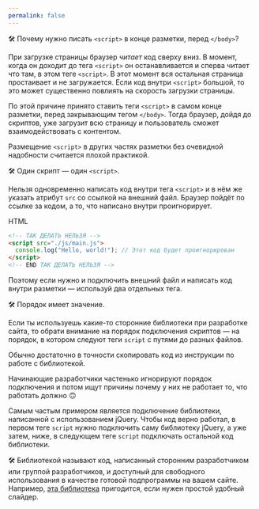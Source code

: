 ```yaml
---
permalink: false
---
```


🛠 Почему нужно писать `<script>` в конце разметки, перед `</body>`?

При загрузке страницы браузер _читает_ код сверху вниз. В момент, когда он доходит до тега `<script>` он останавливается и сперва читает что там, в этом теге `<script>`. В этот момент вся остальная страница простаивает и не загружается. Если код внутри `<script>` большой, то это может существенно повлиять на скорость загрузки страницы.

По этой причине принято ставить теги `<script>` в самом конце разметки, перед закрывающим тегом `</body>`. Тогда браузер, дойдя до скриптов, уже загрузит всю страницу и пользователь сможет взаимодействовать с контентом.

Размещение `<script>` в других частях разметки без очевидной надобности считается плохой практикой.

🛠 Один скрипт — один `<script>`.

Нельзя одновременно написать код внутри тега `<script>` и в нём же указать атрибут `src` со ссылкой на внешний файл. Браузер пойдёт по ссылке за кодом, а то, что написано внутри проигнорирует.

HTML

```html
<!-- ТАК ДЕЛАТЬ НЕЛЬЗЯ -->
<script src="./js/main.js">
  console.log("Hello, world!"); // Этот код будет проигнорирован
</script>
<!-- END ТАК ДЕЛАТЬ НЕЛЬЗЯ -->
```

Поэтому если нужно и подключить внешний файл и написать код внутри разметки — используй два отдельных тега.

🛠 Порядок имеет значение.

Если ты используешь какие-то сторонние библиотеки при разработке сайта, то обрати внимание на порядок подключения скриптов — на порядок, в котором следуют теги `script` с путями до разных файлов.

Обычно достаточно в точности скопировать код из инструкции по работе с библиотекой.

Начинающие разработчики частенько игнорируют порядок подключения и потом ищут причины почему у них не работает то, что работать должно 🙃

Самым частым примером является подключение библиотеки, написанной с использованием jQuery. Чтобы код верно работал, в первом теге `script` нужно подключить саму библиотеку jQuery, а уже затем, ниже, в следующем теге `script` подключать остальной код библиотеки.

🛠 Библиотекой называют код, написанный сторонним разработчиком или группой разработчиков, и доступный для свободного использования в качестве готовой подпрограммы на вашем сайте. Например, [эта библиотека](http://fotorama.io/) пригодится, если нужен простой удобный слайдер.
